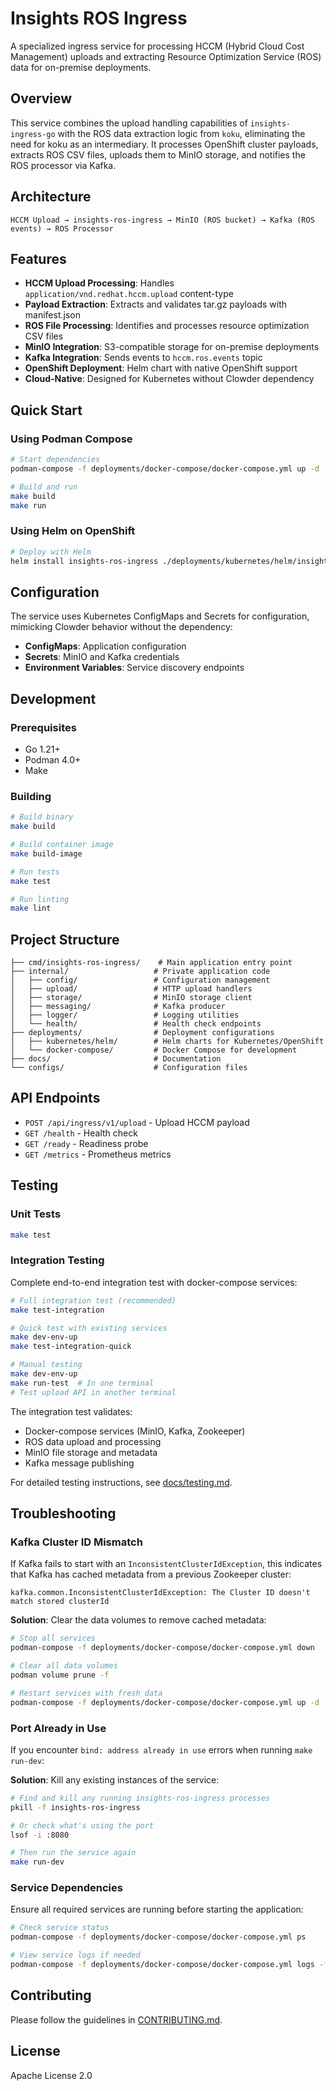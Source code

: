 # Insights ROS Ingress

A specialized ingress service for processing HCCM (Hybrid Cloud Cost Management) uploads and extracting Resource Optimization Service (ROS) data for on-premise deployments.

## Overview

This service combines the upload handling capabilities of `insights-ingress-go` with the ROS data extraction logic from `koku`, eliminating the need for koku as an intermediary. It processes OpenShift cluster payloads, extracts ROS CSV files, uploads them to MinIO storage, and notifies the ROS processor via Kafka.

## Architecture

```
HCCM Upload → insights-ros-ingress → MinIO (ROS bucket) → Kafka (ROS events) → ROS Processor
```

## Features

- **HCCM Upload Processing**: Handles `application/vnd.redhat.hccm.upload` content-type
- **Payload Extraction**: Extracts and validates tar.gz payloads with manifest.json
- **ROS File Processing**: Identifies and processes resource optimization CSV files
- **MinIO Integration**: S3-compatible storage for on-premise deployments
- **Kafka Integration**: Sends events to `hccm.ros.events` topic
- **OpenShift Deployment**: Helm chart with native OpenShift support
- **Cloud-Native**: Designed for Kubernetes without Clowder dependency

## Quick Start

### Using Podman Compose

```bash
# Start dependencies
podman-compose -f deployments/docker-compose/docker-compose.yml up -d

# Build and run
make build
make run
```

### Using Helm on OpenShift

```bash
# Deploy with Helm
helm install insights-ros-ingress ./deployments/kubernetes/helm/insights-ros-ingress
```

## Configuration

The service uses Kubernetes ConfigMaps and Secrets for configuration, mimicking Clowder behavior without the dependency:

- **ConfigMaps**: Application configuration
- **Secrets**: MinIO and Kafka credentials
- **Environment Variables**: Service discovery endpoints

## Development

### Prerequisites

- Go 1.21+
- Podman 4.0+
- Make

### Building

```bash
# Build binary
make build

# Build container image
make build-image

# Run tests
make test

# Run linting
make lint
```

## Project Structure

```
├── cmd/insights-ros-ingress/    # Main application entry point
├── internal/                   # Private application code
│   ├── config/                 # Configuration management
│   ├── upload/                 # HTTP upload handlers
│   ├── storage/                # MinIO storage client
│   ├── messaging/              # Kafka producer
│   ├── logger/                 # Logging utilities
│   └── health/                 # Health check endpoints
├── deployments/                # Deployment configurations
│   ├── kubernetes/helm/        # Helm charts for Kubernetes/OpenShift
│   └── docker-compose/         # Docker Compose for development
├── docs/                       # Documentation
└── configs/                    # Configuration files
```

## API Endpoints

- `POST /api/ingress/v1/upload` - Upload HCCM payload
- `GET /health` - Health check
- `GET /ready` - Readiness probe
- `GET /metrics` - Prometheus metrics

## Testing

### Unit Tests
```bash
make test
```

### Integration Testing

Complete end-to-end integration test with docker-compose services:

```bash
# Full integration test (recommended)
make test-integration

# Quick test with existing services
make dev-env-up
make test-integration-quick

# Manual testing
make dev-env-up
make run-test  # In one terminal
# Test upload API in another terminal
```

The integration test validates:
- Docker-compose services (MinIO, Kafka, Zookeeper)
- ROS data upload and processing
- MinIO file storage and metadata
- Kafka message publishing

For detailed testing instructions, see [docs/testing.md](docs/testing.md).

## Troubleshooting

### Kafka Cluster ID Mismatch

If Kafka fails to start with an `InconsistentClusterIdException`, this indicates that Kafka has cached metadata from a previous Zookeeper cluster:

```
kafka.common.InconsistentClusterIdException: The Cluster ID doesn't match stored clusterId
```

**Solution**: Clear the data volumes to remove cached metadata:

```bash
# Stop all services
podman-compose -f deployments/docker-compose/docker-compose.yml down

# Clear all data volumes
podman volume prune -f

# Restart services with fresh data
podman-compose -f deployments/docker-compose/docker-compose.yml up -d
```

### Port Already in Use

If you encounter `bind: address already in use` errors when running `make run-dev`:

**Solution**: Kill any existing instances of the service:

```bash
# Find and kill any running insights-ros-ingress processes
pkill -f insights-ros-ingress

# Or check what's using the port
lsof -i :8080

# Then run the service again
make run-dev
```

### Service Dependencies

Ensure all required services are running before starting the application:

```bash
# Check service status
podman-compose -f deployments/docker-compose/docker-compose.yml ps

# View service logs if needed
podman-compose -f deployments/docker-compose/docker-compose.yml logs -f kafka
```

## Contributing

Please follow the guidelines in [CONTRIBUTING.md](CONTRIBUTING.md).

## License

Apache License 2.0